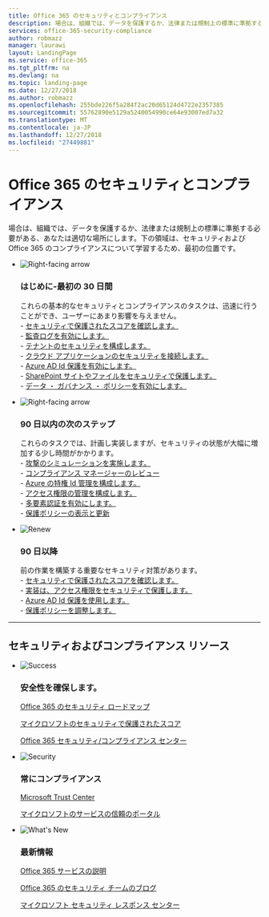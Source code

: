 ```yaml
---
title: Office 365 のセキュリティとコンプライアンス
description: 場合は、組織では、データを保護するか、法律または規制上の標準に準拠する必要がある、あなたは適切な場所にします。ここのについては、セキュリティとコンプライアンスを Office 365 で
services: office-365-security-compliance
author: robmazz
manager: laurawi
layout: LandingPage
ms.service: office-365
ms.tgt_pltfrm: na
ms.devlang: na
ms.topic: landing-page
ms.date: 12/27/2018
ms.author: robmazz
ms.openlocfilehash: 255bde226f5a284f2ac20d65124d4722e2357385
ms.sourcegitcommit: 55762890e5129a5240054990ce64e93007ed7a32
ms.translationtype: MT
ms.contentlocale: ja-JP
ms.lasthandoff: 12/27/2018
ms.locfileid: "27449881"
---
```

# <a name="office-365-security-and-compliance"></a>Office 365 のセキュリティとコンプライアンス

場合は、組織では、データを保護するか、法律または規制上の標準に準拠する必要がある、あなたは適切な場所にします。下の領域は、セキュリティおよび Office 365 のコンプライアンスについて学習するため、最初の位置です。

<ul class="cardsF panelContent">
    <li>
        <div class="cardSize">
            <div class="cardPadding">
                <div class="card">
                    <div class="cardImageOuter">
                        <div class="cardImage">
                            <img src="https://docs.microsoft.com/office/media/icons/caret-right-blue.svg" alt="Right-facing arrow" />
                        </div>
                    </div>
                    <div class="cardText">
                        <h3>はじめに-最初の 30 日間</h3>
                <p>これらの基本的なセキュリティとコンプライアンスのタスクは、迅速に行うことができ、ユーザーにあまり影響を与えません。 <br> - <a href="office-365-secure-score.md" target="_blank">セキュリティで保護されたスコアを確認します。</a> <br> - <a href="search-the-audit-log-in-security-and-compliance.md">監査ログを有効にします。</a> <br> - <a href="tenant-wide-setup-for-increased-security.md">テナントのセキュリティを構成します。</a> <br> - <a href="https://docs.microsoft.com/cloud-app-security/connect-office-365-to-microsoft-cloud-app-security">クラウド アプリケーションのセキュリティを接続します。</a> <br> - <a href="https://docs.microsoft.com/azure/active-directory/active-directory-identityprotection-enable">Azure AD Id 保護を有効にします。</a> <br> - <a href="https://docs.microsoft.com/office365/enterprise/secure-sharepoint-online-sites-and-files">SharePoint サイトやファイルをセキュリティで保護します。</a> <br> - <a href="configure-supervision-policies.md">データ ・ ガバナンス ・ ポリシーを有効にします。</a> </p>
                    </div>
                </div>
            </div>
        </div>
    </li>
    <li>
        <div class="cardSize">
            <div class="cardPadding">
                <div class="card">
                    <div class="cardImageOuter">
                        <div class="cardImage">
                            <img src="https://docs.microsoft.com/office/media/icons/caret-right-blue.svg" alt="Right-facing arrow" />
                        </div>
                    </div>
                    <div class="cardText">
                        <h3>90 日以内の次のステップ</h3>
                        <p>これらのタスクでは、計画し実装しますが、セキュリティの状態が大幅に増加する少し時間がかかります。 <br> - <a href="attack-simulator.md">攻撃のシミュレーションを実施します。</a> <br> - <a href="meet-data-protection-and-regulatory-reqs-using-microsoft-cloud.md">コンプライアンス マネージャーのレビュー</a> <br> - <a href="https://docs.microsoft.com/azure/active-directory/privileged-identity-management/pim-configure">Azure の特権 Id 管理を構成します。</a> <br> - <a href="privileged-access-management-configuration.md">アクセス権限の管理を構成します。</a>  <br> - <a href="https://docs.microsoft.com/azure/active-directory/authentication/concept-mfa-howitworks">多要素認証を有効にします。</a> <br> - <a href="protect-against-threats.md">保護ポリシーの表示と更新</a> </p>
                    </div>
                </div>
            </div>
        </div>
    </li>
    <li>
        <div class="cardSize">
            <div class="cardPadding">
                <div class="card">
                    <div class="cardImageOuter">
                        <div class="cardImage">
                            <img src="https://docs.microsoft.com/office/media/icons/renew.svg" alt="Renew" />
                        </div>
                    </div>
                    <div class="cardText">
                        <h3>90 日以降</h3>
                        <p>前の作業を構築する重要なセキュリティ対策があります。<br>
                        - <a href="office-365-secure-score.md" target="_blank">セキュリティで保護されたスコアを確認します。</a><br>
                        - <a href="https://docs.microsoft.com/windows-server/identity/securing-privileged-access/securing-privileged-access">実装は、アクセス権限をセキュリティで保護します。</a><br>
                        - <a href="https://docs.microsoft.com/azure/active-directory/active-directory-identityprotection">Azure AD Id 保護を使用します。</a><br>
                        - <a href="protect-against-threats.md">保護ポリシーを調整します。</a><br></p>
                    </div>
                </div>
            </div>
        </div>
    </li>
</ul>

<hr>
<h2>セキュリティおよびコンプライアンス リソース</h2>

<ul class="panelContent cardsF">
    <li>
        <div class="cardSize">
            <div class="cardPadding">
                <div class="card">
                    <div class="cardImageOuter">
                        <div class="cardImage">
                            <img src="https://docs.microsoft.com/office/media/icons/success-blue.svg" alt="Success" data-linktype="external">
                        </div>
                    </div>
                    <div class="cardText">
                        <h3>安全性を確保します。</h3>
                        <p><a href="security-roadmap.md">Office 365 のセキュリティ ロードマップ</a></p>
                        <p><a href="office-365-secure-score.md" target="_blank">マイクロソフトのセキュリティで保護されたスコア</a></p>
                        <p><a href="https://protection.office.com" target="_blank">Office 365 セキュリティ/コンプライアンス センター</a></p>
                    </div>
                </div>
            </div>
        </div>
    </li>
    <li>
        <div class="cardSize">
            <div class="cardPadding">
                <div class="card">
                    <div class="cardImageOuter">
                        <div class="cardImage">
                            <img src="https://docs.microsoft.com/office/media/icons/security-blue.svg" alt="Security" data-linktype="external">
                        </div>
                    </div>
                    <div class="cardText">
                        <h3>常にコンプライアンス</h3>
                        <p><a href="https://www.microsoft.com/trustcenter" target="_blank">Microsoft Trust Center</a></p>
                        <p><a href="https://servicetrust.microsoft.com" target="_blank">マイクロソフトのサービスの信頼のポータル</a></p>
                    </div>
                </div>
            </div>
        </div>
    </li>
    <li>
        <div class="cardSize">
            <div class="cardPadding">
                <div class="card">
                    <div class="cardImageOuter">
                        <div class="cardImage">
                            <img src="https://docs.microsoft.com/office/media/icons/whats-new-megaphone-blue.svg" alt="What's New" data-linktype="external">
                        </div>
                    </div>
                    <div class="cardText">
                        <h3>最新情報</h3>
                        <p><a href="https://docs.microsoft.com/office365/servicedescriptions/office-365-service-descriptions-technet-library" target="_blank">Office 365 サービスの説明</a></p>
                        <p><a href="https://blogs.technet.microsoft.com/office365security" target="_blank">Office 365 のセキュリティ チームのブログ</a></p>
                        <p><a href="https://www.microsoft.com/msrc" target="_blank">マイクロソフト セキュリティ レスポンス センター</a></p>
                    </div>
                </div>
            </div>
        </div>
    </li>
</ul>